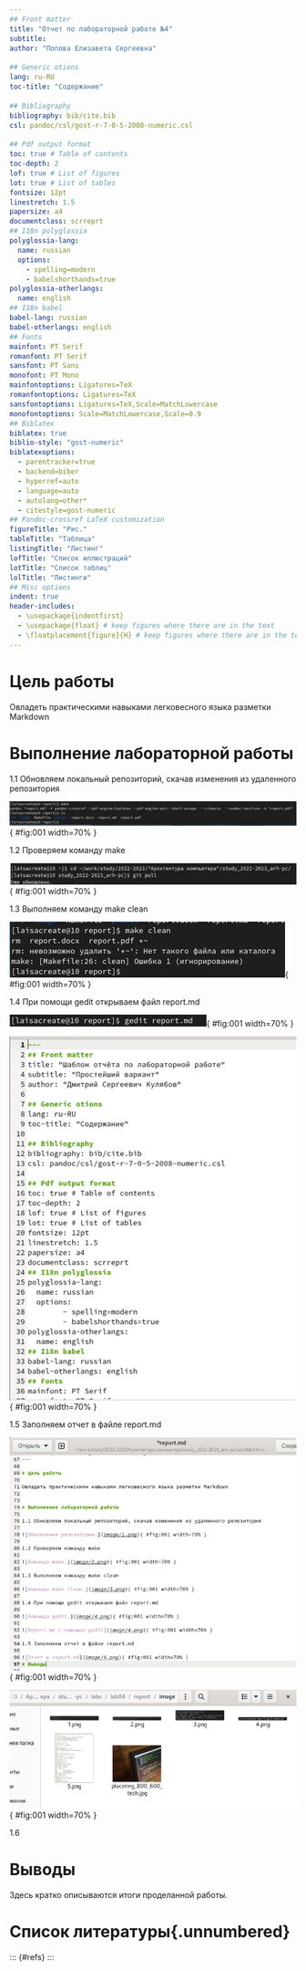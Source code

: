```yaml
---
## Front matter
title: "Отчет по лабораторной работе №4"
subtitle: 
author: "Попова Елизавета Сергеевна"

## Generic otions
lang: ru-RU
toc-title: "Содержание"

## Bibliography
bibliography: bib/cite.bib
csl: pandoc/csl/gost-r-7-0-5-2008-numeric.csl

## Pdf output format
toc: true # Table of contents
toc-depth: 2
lof: true # List of figures
lot: true # List of tables
fontsize: 12pt
linestretch: 1.5
papersize: a4
documentclass: scrreprt
## I18n polyglossia
polyglossia-lang:
  name: russian
  options:
	- spelling=modern
	- babelshorthands=true
polyglossia-otherlangs:
  name: english
## I18n babel
babel-lang: russian
babel-otherlangs: english
## Fonts
mainfont: PT Serif
romanfont: PT Serif
sansfont: PT Sans
monofont: PT Mono
mainfontoptions: Ligatures=TeX
romanfontoptions: Ligatures=TeX
sansfontoptions: Ligatures=TeX,Scale=MatchLowercase
monofontoptions: Scale=MatchLowercase,Scale=0.9
## Biblatex
biblatex: true
biblio-style: "gost-numeric"
biblatexoptions:
  - parentracker=true
  - backend=biber
  - hyperref=auto
  - language=auto
  - autolang=other*
  - citestyle=gost-numeric
## Pandoc-crossref LaTeX customization
figureTitle: "Рис."
tableTitle: "Таблица"
listingTitle: "Листинг"
lofTitle: "Список иллюстраций"
lotTitle: "Список таблиц"
lolTitle: "Листинги"
## Misc options
indent: true
header-includes:
  - \usepackage{indentfirst}
  - \usepackage{float} # keep figures where there are in the text
  - \floatplacement{figure}{H} # keep figures where there are in the text
---
```


# Цель работы

Овладеть практическими навыками легковесного языка разметки Markdown


# Выполнение лабораторной работы

1.1 Обновляем локальный репозиторий, скачав изменения из удаленного репозитория 

![Рис. 1 Обновление репозитория.](image/1.png){ #fig:001 width=70% }

1.2 Проверяем команду make

![Рис. 2 Команда make.](image/2.png){ #fig:001 width=70% }

1.3 Выполняем команду make clean

![Рис. 3 Команда make clean.](image/3.png){ #fig:001 width=70% }

1.4 При помощи gedit открываем файл report.md

![Рис. 4 Команда gedit.](image/4.png){ #fig:001 width=70% }

![Рис. 5 Report.md с помощью gedit](image/5.png){ #fig:001 width=70% }

1.5 Заполняем отчет в файле report.md

![Рис. 6 Отчет в report.md](image/6.png){ #fig:001 width=70% }

![Рис. 7 Изображения в папке image](image/7.png){ #fig:001 width=70% }

1.6
# Выводы

Здесь кратко описываются итоги проделанной работы.

# Список литературы{.unnumbered}

::: {#refs}
:::
